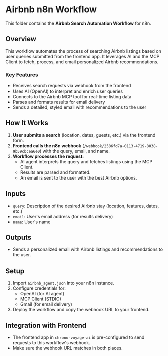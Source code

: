 # Airbnb n8n Workflow

This folder contains the **Airbnb Search Automation Workflow** for n8n.

## Overview
This workflow automates the process of searching Airbnb listings based on user queries submitted from the frontend app. It leverages AI and the MCP Client to fetch, process, and email personalized Airbnb recommendations.

### Key Features
- Receives search requests via webhook from the frontend
- Uses AI (OpenAI) to interpret and enrich user queries
- Connects to the Airbnb MCP tool for real-time listing data
- Parses and formats results for email delivery
- Sends a detailed, styled email with recommendations to the user

## How It Works
1. **User submits a search** (location, dates, guests, etc.) via the frontend form.
2. **Frontend calls the n8n webhook** (`/webhook/2586fd7a-0113-4719-8038-9b59cbcea6e0`) with the query, email, and name.
3. **Workflow processes the request:**
   - AI agent interprets the query and fetches listings using the MCP Client.
   - Results are parsed and formatted.
   - An email is sent to the user with the best Airbnb options.

## Inputs
- `query`: Description of the desired Airbnb stay (location, features, dates, etc.)
- `email`: User's email address (for results delivery)
- `name`: User's name

## Outputs
- Sends a personalized email with Airbnb listings and recommendations to the user.

## Setup
1. Import `airbnb_agent.json` into your n8n instance.
2. Configure credentials for:
   - OpenAI (for AI agent)
   - MCP Client (STDIO)
   - Gmail (for email delivery)
3. Deploy the workflow and copy the webhook URL to your frontend.

## Integration with Frontend
- The frontend app in `chrono-voyage-ai` is pre-configured to send requests to this workflow's webhook.
- Make sure the webhook URL matches in both places.
